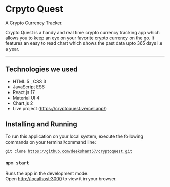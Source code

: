 # Crpyto Quest
A Crypto Currency Tracker.

Crypto Quest is a handy and real time crypto currency tracking app which allows you to keep an eye on your favorite crypto currency on the go. It features an easy to read chart which shows the past data upto 365 days i.e a year.  

---

## Technologies we used
<!-- <hr> -->
- HTML 5 , CSS 3
- JavaScript ES6
- React.js 17
- Material UI 4
- Chart.js 2
- Live project (https://cryptoquest.vercel.app/)

## Installing and Running
<!-- <hr> -->
To run this application on your local system, execute the following commands on your terminal/command line:

  <code>git clone https://github.com/deekshant57/cryptoquest.git</code>
  
  ### `npm start`

Runs the app in the development mode.\
Open [http://localhost:3000](http://localhost:3000) to view it in your browser.

